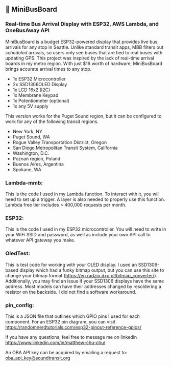 ## 🚌 MiniBusBoard
### Real-time Bus Arrival Display with ESP32, AWS Lambda, and OneBusAway API

MiniBusBoard is a budget ESP32-powered display that provides live bus arrivals for any stop in Seattle. Unlike standard transit apps, MBB filters out *scheduled* arrivals, so users only see buses that are tied to real buses with updating GPS. This project was inspired by the lack of real-time arrival boards in my metro region. With just $16 worth of hardware, MiniBusBoard brings accurate arrival times to any stop.

 - 1x ESP32 Microcontroller
 - 2x SSD1306OLED Display
 - 1x LCD 16x2 (I2C)
 - 1x Membrane Keypad
 - 1x Potentiometer (optional)
 - 1x any 5V supply

This version works for the Puget Sound region, but it can be configured to work for any of the following transit regions.

 - New York, NY
 - Puget Sound, WA
 - Rogue Valley Transportation District, Oregon
 - San Diego Metropolitan Transit System, California
 - Washington, D.C.
 - Poznań region, Poland
 - Buenos Aires, Argentina
 - Spokane, WA

### Lambda-mmb:
This is the code I used in my Lambda function. To interact with it, you will need to set up a trigger.
A layer is also needed to properly use this function. Lambda free tier includes > 400,000 requests per month.

### ESP32:
This is the code I used in my ESP32 microcontroller. You will need to write in your WiFi SSID and password,
as well as include your own API call to whatever API gateway you make. 

### OledTest:
This is test code for working with your OLED display. I used an SSD1306-based display which had a funky bitmap
output, but you can use this site to change your bitmap format (https://en.radzio.dxp.pl/bitmap_converter/).
Additionally, you may find an issue if your SSD1306 displays have the same address. Most models can have their
addresses changed by resoldering a resistor on the backside. I did not find a software workaround.

### pin_config:
This is a JSON file that outlines which GPIO pins I used for each component. For an ESP32 pin diagram, you 
can visit https://randomnerdtutorials.com/esp32-pinout-reference-gpios/

If you have any questions, feel free to message me on linkedin https://www.linkedin.com/in/matthew-chu-chu/


An OBA API key can be acquired by emailing a request to: oba_api_key@soundtransit.org


